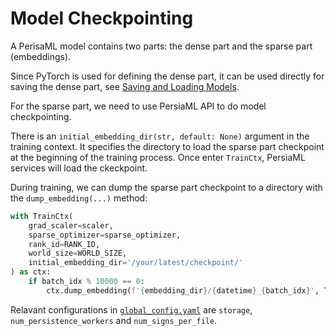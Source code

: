 Model Checkpointing
======

A PerisaML model contains two parts: the dense part and the sparse part (embeddings).

Since PyTorch is used for defining the dense part, it can be used directly for saving the dense part, see [Saving and Loading Models](https://pytorch.org/tutorials/beginner/saving_loading_models.html).

For the sparse part, we need to use PersiaML API to do model checkpointing.

There is an `initial_embedding_dir(str, default: None)` argument in the training context. It specifies the directory to load the sparse part checkpoint at the beginning of the training process. Once enter `TrainCtx`, PersiaML services will load the ckeckpoint.

During training, we can dump the sparse part checkpoint to a directory with the `dump_embedding(...)` method:

```python
with TrainCtx(
    grad_scaler=scaler,
    sparse_optimizer=sparse_optimizer,
    rank_id=RANK_ID,
    world_size=WORLD_SIZE,
    initial_embedding_dir='/your/latest/checkpoint/'
) as ctx:
    if batch_idx % 10000 == 0:
        ctx.dump_embedding(f'{embedding_dir}/{datetime}_{batch_idx}', True)
```

Relavant configurations in [`global_config.yaml`](../configuring/index.md) are `storage`, `num_persistence_workers` and `num_signs_per_file`.
